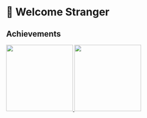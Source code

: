 # :vulcan_salute: Welcome Stranger

## Achievements
<p>
<a href="https://github.com/AVS1508">
  <img height="180em" src="https://github-readme-stats.vercel.app/api?username=R-drg&theme=radical" />
  <img height="180em" src="https://github-readme-stats.vercel.app/api/top-langs/?username=R-drg&theme=radical&layout=compact" />
</a>
</p>
